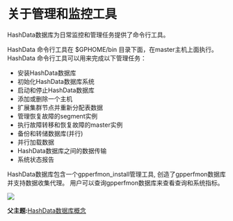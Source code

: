 # 关于管理和监控工具

HashData数据库为日常监控和管理任务提供了命令行工具。

HashData 命令行工具在 $GPHOME/bin 目录下面，在master主机上面执行。HashData 命令行工具可以用来完成以下管理任务：

* 安装HashData数据库
* 初始化HashData数据库系统
* 启动和停止HashData数据库
* 添加或删除一个主机
* 扩展集群节点并重新分配表数据
* 管理恢复故障的segment实例
* 执行故障转移和恢复故障的master实例
* 备份和转储数据库\(并行\)
* 并行加载数据
* HashData数据库之间的数据传输
* 系统状态报告

HashData数据库包含一个gpperfmon\_install管理工具, 创造了gpperfmon数据库并支持数据收集代理。 用户可以查询gpperfmon数据库来查看查询和系统指标。

![](http://greenplum.org/docs/admin_guide/graphics/cc_arch_gpdb.png)

**父主题:**[HashData数据库概念](/hashdata-shu-ju-ku-gai-nian.md)

